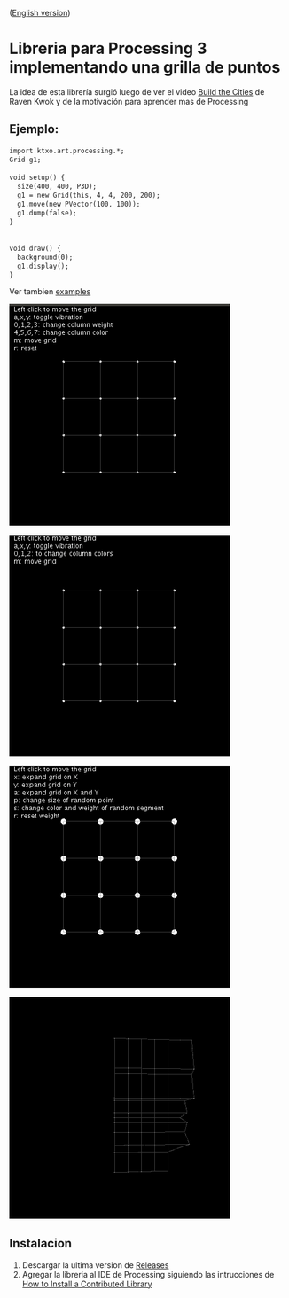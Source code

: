 ([English version](README.md))

#  Libreria para Processing 3 implementando una grilla de puntos



La idea de esta librería surgió luego de ver el video [Build the Cities](https://vimeo.com/121096680) de Raven Kwok y de la motivación para aprender mas de Processing


## Ejemplo:

```
import ktxo.art.processing.*;
Grid g1;

void setup() {
  size(400, 400, P3D);
  g1 = new Grid(this, 4, 4, 200, 200);
  g1.move(new PVector(100, 100));
  g1.dump(false);
}


void draw() {
  background(0);
  g1.display();
}

```

Ver tambien [examples](examples)

![SimpleGrid](examples/SimpleGrid/example.gif)

![SimpleGrid3D](examples/SimpleGrid3D/example.gif)

![SimpleGrid2](examples/SimpleGrid2/example.gif)

![SimpleGrid](examples/FaceGrid/example.gif)


## Instalacion

1. Descargar la ultima version de [Releases](https://github.com/ktxoarts/processing_GridLibrary/releases)
2. Agregar la libreria al IDE de Processing siguiendo las intrucciones de [How to Install a Contributed Library](https://github.com/processing/processing/wiki/How-to-Install-a-Contributed-Library)